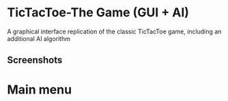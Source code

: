 # TicTacToe-The Game (GUI + AI)
A graphical interface replication of the classic TicTacToe game, including an additional AI algorithm

## Screenshots
# Main menu 
